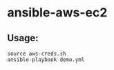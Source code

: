 ansible-aws-ec2
===============

Usage:
-----
```
source aws-creds.sh
ansible-playbook demo.yml
```
